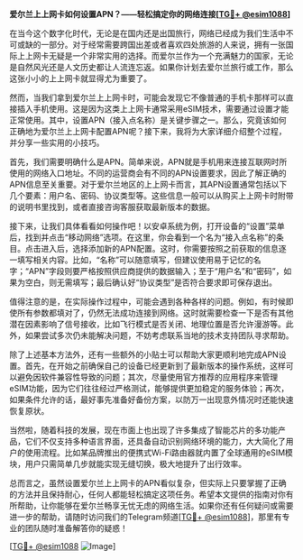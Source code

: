 **爱尔兰上上网卡如何设置APN？——轻松搞定你的网络连接[[TG💪+ @esim1088](https://t.me/s/esim1088)]**

在当今这个数字化时代，无论是在国内还是出国旅行，网络已经成为我们生活中不可或缺的一部分。对于经常需要跨国出差或者喜欢四处旅游的人来说，拥有一张国际上上网卡无疑是一个非常实用的选择。而爱尔兰作为一个充满魅力的国家，无论是自然风光还是人文历史都让人流连忘返。如果你计划去爱尔兰旅行或工作，那么这张小小的上上网卡就显得尤为重要了。

然而，当我们拿到爱尔兰上上网卡时，可能会发现它不像普通的手机卡那样可以直接插入手机使用。这是因为这类上上网卡通常采用eSIM技术，需要通过设置才能正常使用。其中，设置APN（接入点名称）是关键步骤之一。那么，究竟该如何正确地为爱尔兰上上网卡配置APN呢？接下来，我将为大家详细介绍整个过程，并分享一些实用的小技巧。

首先，我们需要明确什么是APN。简单来说，APN就是手机用来连接互联网时所使用的网络入口地址。不同的运营商会有不同的APN设置要求，因此了解正确的APN信息至关重要。对于爱尔兰地区的上上网卡而言，其APN设置通常包括以下几个要素：用户名、密码、协议类型等。这些信息一般可以从购买上上网卡时附带的说明书里找到，或者直接咨询客服获取最新版本的数据。

接下来，让我们具体看看如何操作吧！以安卓系统为例，打开设备的“设置”菜单后，找到并点击“移动网络”选项。在这里，你会看到一个名为“接入点名称”的条目。点击进入后，选择添加新的APN配置。这时，你需要按照之前获取的信息逐一填写相关内容。比如，“名称”可以随意填写，但建议使用易于记忆的名字；“APN”字段则要严格按照供应商提供的数据输入；至于“用户名”和“密码”，如果为空白，则无需填写；最后确认好“协议类型”是否符合要求即可保存退出。

值得注意的是，在实际操作过程中，可能会遇到各种各样的问题。例如，有时候即使所有参数都填对了，仍然无法成功连接到网络。这时就需要检查一下是否有其他潜在因素影响了信号接收，比如飞行模式是否关闭、地理位置是否允许漫游等。此外，如果尝试多次仍未能解决问题，不妨考虑联系当地的技术支持团队寻求帮助。

除了上述基本方法外，还有一些额外的小贴士可以帮助大家更顺利地完成APN设置。首先，在开始之前确保自己的设备已经更新到了最新版本的操作系统，这样可以避免因软件兼容性导致的问题；其次，尽量使用官方推荐的应用程序来管理eSIM功能，因为它们往往经过严格测试，能够提供更加稳定的服务体验；再次，如果条件允许的话，最好事先准备好备份方案，以防万一出现意外情况时还能快速恢复原状。

当然啦，随着科技的发展，现在市面上也出现了许多集成了智能芯片的多功能产品，它们不仅支持多种语言界面，还具备自动识别网络环境的能力，大大简化了用户的使用流程。比如某品牌推出的便携式Wi-Fi路由器就内置了全球通用的eSIM模块，用户只需简单几步就能实现无缝切换，极大地提升了出行效率。

总而言之，虽然设置爱尔兰上上网卡的APN看似复杂，但实际上只要掌握了正确的方法并且保持耐心，任何人都能轻松搞定这项任务。希望本文提供的指南对你有所帮助，让你能够在爱尔兰畅享无忧无虑的网络生活。如果你还有任何疑问或需要进一步的帮助，请随时访问我们的Telegram频道[[TG💪+ @esim1088](https://t.me/s/esim1088)]，那里有专业的团队随时准备解答你的疑惑！

[[TG💪+ @esim1088](https://t.me/s/esim1088) ![Image](https://i.postimg.cc/4NQfJmqS/Snipaste-2025-05-13-00-14-12.png)]